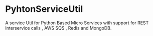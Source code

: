 # PyhtonServiceUtil
A service Util for Python Based Micro Services  with support for REST Interservice calls , AWS SQS , Redis and MongoDB.
